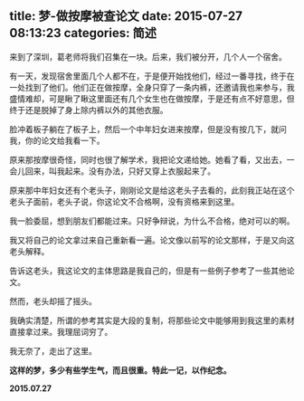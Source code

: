 title: 梦-做按摩被查论文
date: 2015-07-27 08:13:23
categories: 简述
  --- 


来到了深圳，葛老师将我们召集在一块。后来，我们被分开，几个人一个宿舍。

有一天，发现宿舍里面几个人都不在，于是便开始找他们，经过一番寻找，终于在一处找到了他们。他们正在做按摩，全身只穿了一条内裤，还邀请我也来参与，我盛情难却，可是瞅了瞅这里面还有几个女生也在做按摩，于是还有点不好意思，但终于还是脱掉了身上除内裤以外的其他衣服。

脸冲着板子躺在了板子上，然后一个中年妇女进来按摩，但是没有按几下，就问我，你的论文给我看一下。

原来那按摩很奇怪，同时也很了解学术，我把论文递给她。她看了看，又出去，一会儿回来，叫我起来。没有办法，只好又穿上衣服起来了。

原来那中年妇女还有个老头子，刚刚论文是给这老头子去看的，此刻我正站在这个老头子面前，老头子说，你这论文不合格啊，没有资格来到这里。

我一脸委屈，想到朋友们都能过来。只好争辩说，为什么不合格，绝对可以的啊。

我又将自己的论文拿过来自己重新看一遍。论文像以前写的论文那样，于是又向这老头解释。  

告诉这老头，我这论文的主体思路是我自己的，但是有一些例子参考了一些其他论文。

然而，老头却摇了摇头。

我确实清楚，所谓的参考其实是大段的复制，将那些论文中能够用到我这里的素材直接拿过来。我理屈词穷了。

我无奈了，走出了这里。

**这样的梦，多少有些学生气，而且很重。特此一记，以作纪念。**

**2015.07.27**